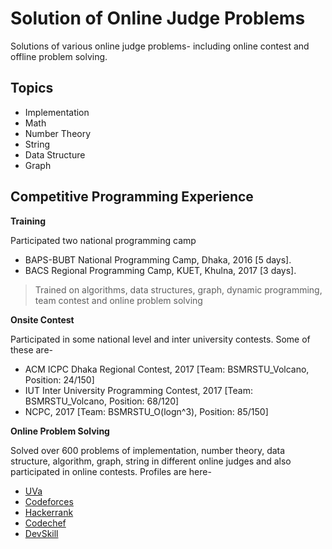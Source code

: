 # Solution of Online Judge Problems
Solutions of various online judge problems- including online contest and offline problem solving.

## Topics

- Implementation
 - Math
 - Number Theory
  - String
  - Data Structure
   - Graph

## Competitive Programming Experience
**Training**

Participated two national programming camp
- BAPS-BUBT National Programming Camp, Dhaka, 2016  [5 days].
- BACS Regional Programming Camp, KUET, Khulna, 2017 [3 days].

>Trained on algorithms, data structures, graph, dynamic programming, team contest and online problem solving

**Onsite Contest**

Participated in some national level and inter university contests. Some of these are-
- ACM ICPC Dhaka Regional Contest, 2017 [Team: BSMRSTU_Volcano, Position: 24/150]
- IUT Inter University Programming Contest, 2017 [Team: BSMRSTU_Volcano, Position: 68/120]
- NCPC, 2017 [Team: BSMRSTU_O(logn^3), Position: 85/150]

**Online Problem Solving**

Solved over 600 problems of implementation, number theory, data structure, algorithm, graph, string in different online judges and also participated in online contests. Profiles are here- 
- [UVa](https://uhunt.onlinejudge.org/id/753080)
- [Codeforces](http://codeforces.com/profile/Nur_Alam39)
- [Hackerrank](https://www.hackerrank.com/Nur_Alam39)
- [Codechef](https://www.codechef.com/users/nur_alam39)
- [DevSkill](https://devskill.com/Home/PublicProfile/Nur_Alam39)
